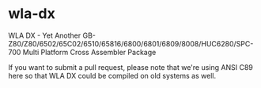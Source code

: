 wla-dx
======

WLA DX - Yet Another GB-Z80/Z80/6502/65C02/6510/65816/6800/6801/6809/8008/HUC6280/SPC-700 Multi Platform Cross Assembler Package

If you want to submit a pull request, please note that we're using ANSI C89 here so that WLA DX could be compiled on old systems as well.
